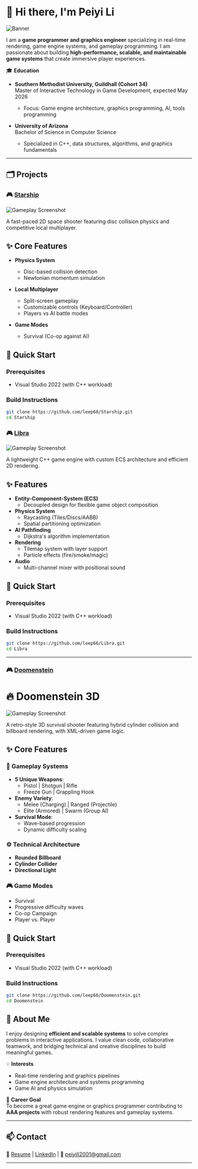 # 👋 Hi there, I'm Peiyi Li

![Banner](https://github.com/Leep66/Leep66/blob/1c8f49e3d0378e6a34d1a6c05218e1015cf2937f/Images/Banner.png)

I am a **game programmer and graphics engineer** specializing in real-time rendering, game engine systems, and gameplay programming. I am passionate about building **high-performance, scalable, and maintainable game systems** that create immersive player experiences.

🎓 **Education**

- **Southern Methodist University, Guildhall (Cohort 34)**  
  Master of Interactive Technology in Game Development, expected May 2026  
  - Focus: Game engine architecture, graphics programming, AI, tools programming

- **University of Arizona**  
  Bachelor of Science in Computer Science  
  - Specialized in C++, data structures, algorithms, and graphics fundamentals

---

## 🗂️ Projects

### 🎮 [Starship](https://github.com/leep66/Starship)

![Gameplay Screenshot](https://github.com/Leep66/Leep66/blob/1c8f49e3d0378e6a34d1a6c05218e1015cf2937f/Images/Starship.png)

A fast-paced 2D space shooter featuring disc collision physics and competitive local multiplayer.

## ✨ Core Features

- **Physics System**
  - Disc-based collision detection
  - Newtonian momentum simulation

- **Local Multiplayer**
  - Split-screen gameplay
  - Customizable controls (Keyboard/Controller)
  - Players vs AI battle modes

- **Game Modes**
  - Survival (Co-op against AI)

## 🚀 Quick Start

### Prerequisites
- Visual Studio 2022 (with C++ workload)

### Build Instructions
```bash
git clone https://github.com/leep66/Starship.git
cd Starship
```


### 🎮 [Libra](https://github.com/leep66/Libra)

![Gameplay Screenshot](https://github.com/Leep66/Leep66/blob/1c8f49e3d0378e6a34d1a6c05218e1015cf2937f/Images/Libra.png)

A lightweight C++ game engine with custom ECS architecture and efficient 2D rendering.

## ✨ Features

- **Entity-Component-System (ECS)**
  - Decoupled design for flexible game object composition
- **Physics System**
  - Raycasting (Tiles/Discs/AABB)
  - Spatial partitioning optimization
- **AI Pathfinding**
  - Dijkstra's algorithm implementation
- **Rendering**
  - Tilemap system with layer support
  - Particle effects (fire/smoke/magic)
- **Audio**
  - Multi-channel mixer with positional sound

## 🚀 Quick Start

### Prerequisites
- Visual Studio 2022 (with C++ workload)

### Build Instructions
```bash
git clone https://github.com/leep66/Libra.git
cd Libra
```
---

### 🎮 [Doomenstein](https://github.com/leep66/Doomenstein)
# 🔥 Doomenstein 3D

![Gameplay Screenshot](https://github.com/Leep66/Leep66/blob/1c8f49e3d0378e6a34d1a6c05218e1015cf2937f/Images/Doomenstein.png)

A retro-style 3D survival shooter featuring hybrid cylinder collision and billboard rendering, with XML-driven game logic.

## ✨ Core Features

### 🎯 Gameplay Systems
- **5 Unique Weapons**:
  - Pistol | Shotgun | Rifle 
  - Freeze Gun | Grappling Hook
- **Enemy Variety**:
  - Melee (Charging) | Ranged (Projectile)
  - Elite (Armored) | Swarm (Group AI)
- **Survival Mode**:
  - Wave-based progression
  - Dynamic difficulty scaling

### ⚙️ Technical Architecture
- **Rounded Billboard**
- **Cylinder Collider**
- **Directional Light**

### 🎮 Game Modes
- Survival
- Progressive difficulty waves
- Co-op Campaign
- Player vs. Player

## 🚀 Quick Start

### Prerequisites
- Visual Studio 2022 (with C++ workload)

### Build Instructions
```bash
git clone https://github.com/leep66/Doomenstein.git
cd Doomenstein
```

## 👤 About Me

I enjoy designing **efficient and scalable systems** to solve complex problems in interactive applications. I value clean code, collaborative teamwork, and bridging technical and creative disciplines to build meaningful games.

💡 **Interests**
- Real-time rendering and graphics pipelines
- Game engine architecture and systems programming
- Game AI and physics simulation

🎯 **Career Goal**  
To become a great game engine or graphics programmer contributing to **AAA projects** with robust rendering features and gameplay systems.

---

## 📫 Contact

🔗 [Resume](https://drive.google.com/file/d/1MgefmPR7-F89P26cXeZ39ZzGPib7-y5Q/view?usp=sharing) | [LinkedIn](https://www.linkedin.com/in/peiyi-li-ba0a21368) | 📧 peiyili2001@gmail.com

---
